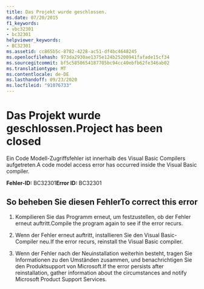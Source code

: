 ```yaml
---
title: Das Projekt wurde geschlossen.
ms.date: 07/20/2015
f1_keywords:
- vbc32301
- bc32301
helpviewer_keywords:
- BC32301
ms.assetid: cc865b5c-8782-4228-ac51-df4bc4648245
ms.openlocfilehash: 973da2930ae1375e124b25200941fafade15cf34
ms.sourcegitcommit: bf5c5850654187705bc94cc40ebfb62fe346ab02
ms.translationtype: MT
ms.contentlocale: de-DE
ms.lasthandoff: 09/23/2020
ms.locfileid: "91076733"
---
```

# <a name="project-has-been-closed"></a><span data-ttu-id="fb2ce-102">Das Projekt wurde geschlossen.</span><span class="sxs-lookup"><span data-stu-id="fb2ce-102">Project has been closed</span></span>

<span data-ttu-id="fb2ce-103">Ein Code Modell-Zugriffsfehler ist innerhalb des Visual Basic Compilers aufgetreten.</span><span class="sxs-lookup"><span data-stu-id="fb2ce-103">A code model access error has occurred inside the Visual Basic compiler.</span></span>  
  
 <span data-ttu-id="fb2ce-104">**Fehler-ID:** BC32301</span><span class="sxs-lookup"><span data-stu-id="fb2ce-104">**Error ID:** BC32301</span></span>  
  
## <a name="to-correct-this-error"></a><span data-ttu-id="fb2ce-105">So beheben Sie diesen Fehler</span><span class="sxs-lookup"><span data-stu-id="fb2ce-105">To correct this error</span></span>  
  
1. <span data-ttu-id="fb2ce-106">Kompilieren Sie das Programm erneut, um festzustellen, ob der Fehler erneut auftritt.</span><span class="sxs-lookup"><span data-stu-id="fb2ce-106">Compile the program again to see if the error recurs.</span></span>  
  
2. <span data-ttu-id="fb2ce-107">Wenn der Fehler erneut auftritt, installieren Sie den Visual Basic-Compiler neu.</span><span class="sxs-lookup"><span data-stu-id="fb2ce-107">If the error recurs, reinstall the Visual Basic compiler.</span></span>  
  
3. <span data-ttu-id="fb2ce-108">Wenn der Fehler nach der Neuinstallation weiterhin besteht, tragen Sie Informationen zu den Umständen zusammen, und benachrichtigen Sie den Produktsupport von Microsoft.</span><span class="sxs-lookup"><span data-stu-id="fb2ce-108">If the error persists after reinstallation, gather information about the circumstances and notify Microsoft Product Support Services.</span></span>  
